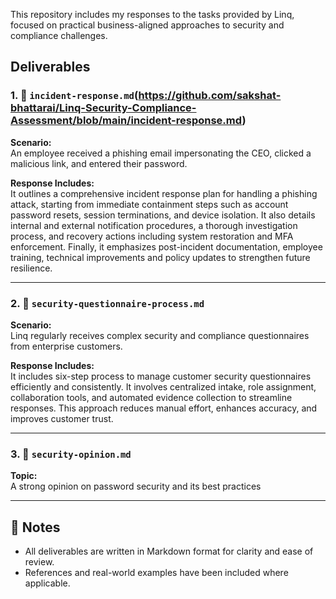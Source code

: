 This repository includes my responses to the tasks provided by Linq, focused on practical  business-aligned approaches to security and compliance challenges. 

##  Deliverables

### 1. 📂 `incident-response.md`(https://github.com/sakshat-bhattarai/Linq-Security-Compliance-Assessment/blob/main/incident-response.md)  
**Scenario:**  
An employee received a phishing email impersonating the CEO, clicked a malicious link, and entered their password.  

**Response Includes:**  
It outlines a comprehensive incident response plan for handling a phishing attack, starting from immediate containment steps such as account password resets, session terminations, and device isolation. It also details internal and external notification procedures, a thorough investigation process, and recovery actions including system restoration and MFA enforcement. Finally, it emphasizes post-incident documentation, employee training, technical improvements and policy updates to strengthen future resilience.

---

### 2. 📂 `security-questionnaire-process.md`  
**Scenario:**  
Linq regularly receives complex security and compliance questionnaires from enterprise customers.

**Response Includes:**  
It includes six-step process to manage customer security questionnaires efficiently and consistently. It involves centralized intake, role assignment, collaboration tools, and automated evidence collection to streamline responses. This approach reduces manual effort, enhances accuracy, and improves customer trust.


---

### 3. 📂 `security-opinion.md`  
**Topic:**  
A strong opinion on password security and its best practices 

---

## 📝 Notes

- All deliverables are written in Markdown format for clarity and ease of review.
- References and real-world examples have been included where applicable.
